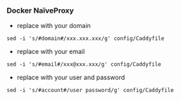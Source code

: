 ### Docker NaïveProxy

* replace with your domain

```
sed -i 's/#domain#/xxx.xxx.xxx/g' config/Caddyfile
```

* replace with your email

```
sed -i 's/#email#/xxx@xxx.xxx/g' config/Caddyfile
```

* replace with your user and password


```
sed -i 's/#account#/user password/g' config/Caddyfile
```
